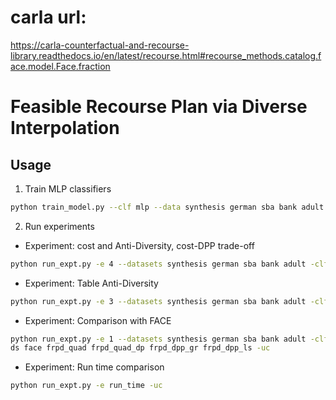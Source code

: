 # carla url:
https://carla-counterfactual-and-recourse-library.readthedocs.io/en/latest/recourse.html#recourse_methods.catalog.face.model.Face.fraction


# Feasible Recourse Plan via Diverse Interpolation


## Usage

1. Train MLP classifiers

```sh
python train_model.py --clf mlp --data synthesis german sba bank adult --num-proc 16
```

2. Run experiments

* Experiment: cost and Anti-Diversity, cost-DPP trade-off

```sh
python run_expt.py -e 4 --datasets synthesis german sba bank adult -clf mlp --methods frpd_quad frpd_quad_dp frpd_dpp_gr frpd_dpp_ls dice -uc
```

* Experiment: Table Anti-Diversity

```sh
python run_expt.py -e 3 --datasets synthesis german sba bank adult -clf mlp --methods dice frpd_quad frpd_quad_dp frpd_dpp_gr frpd_dpp_ls -uc
```

* Experiment: Comparison with FACE

```sh                                                                              
python run_expt.py -e 1 --datasets synthesis german sba bank adult -clf mlp --metho
ds face frpd_quad frpd_quad_dp frpd_dpp_gr frpd_dpp_ls -uc                         
```                                                                                

* Experiment: Run time comparison

```sh
python run_expt.py -e run_time -uc
```
